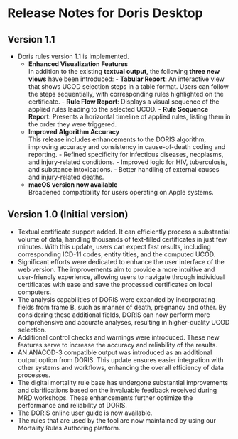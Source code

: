 # Release Notes for Doris Desktop

## Version 1.1
- Doris rules version 1.1 is implemented.
    - **Enhanced Visualization Features**  
          In addition to the existing **textual output**, the following **three new views** have been introduced:
              - **Tabular Report**: An interactive view that shows UCOD selection steps in a table format. Users can follow the steps sequentially, with corresponding rules highlighted on the certificate.
              - **Rule Flow Report**: Displays a visual sequence of the applied rules leading to the selected UCOD.
              - **Rule Sequence Report**: Presents a horizontal timeline of applied rules, listing them in the order they were triggered.
    - **Improved Algorithm Accuracy**  
      This release includes enhancements to the DORIS algorithm, improving accuracy and consistency in cause-of-death coding and reporting.
              - Refined specificity for infectious diseases, neoplasms, and injury-related conditions.
              - Improved logic for HIV, tuberculosis, and substance intoxications.
              - Better handling of external causes and injury-related deaths.
     - **macOS version now available**  
      Broadened compatibility for users operating on Apple systems.
       

## Version 1.0 (Initial version)

-	Textual certificate support added. It can efficiently process a substantial volume of data, handling thousands of text-filled certificates in just few minutes. With this update, users can expect fast results, including corresponding ICD-11 codes, entity titles, and the computed UCOD.
-	Significant efforts were dedicated to enhance the user interface of the web version. The improvements aim to provide a more intuitive and user-friendly experience, allowing users to navigate through individual certificates with ease and save the processed certificates on local computers. 
-	The analysis capabilities of DORIS were expanded by incorporating fields from frame B, such as manner of death, pregnancy and other. By considering these additional fields, DORIS can now perform more comprehensive and accurate analyses, resulting in higher-quality UCOD selection.
-	Additional control checks and warnings were introduced. These new features serve to increase the accuracy and reliability of the results.
-	AN ANACOD-3 compatible output was introduced as an additional output option from DORIS. This update ensures easier integration with other systems and workflows, enhancing the overall efficiency of data processes.
-	The digital mortality rule base has undergone substantial improvements and clarifications based on the invaluable feedback received during MRD workshops. These enhancements further optimize the performance and reliability of DORIS.
-	The DORIS  online user guide is now available.
-   The rules that are used by the tool are now maintained by using our Mortality Rules Authoring platform.

